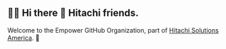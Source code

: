 ## 🙋‍♀️ Hi there 👋 Hitachi friends.

Welcome to the Empower GitHub Organization, part of [Hitachi Solutions America](https://github.com/hitachisolutionsamerica). 🙌

